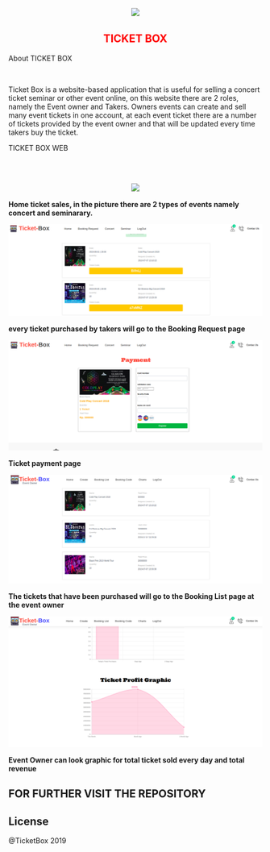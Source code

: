<p align="center"><img src="https://user-images.githubusercontent.com/43489463/61540419-c8479a80-aa67-11e9-8428-495837a4c92e.png"></p>

<H2 align="center" style="color:red">
TICKET BOX
</H2>

<p text-weight:bold>About TICKET BOX</p><br>

Ticket Box is a website-based application that is useful for selling a concert ticket seminar or other event online, on this website there are 2 roles, namely the Event owner and Takers. Owners events can create and sell many event tickets in one account, at each event ticket there are a number of tickets provided by the event owner and that will be updated every time takers buy the ticket.
<br>
<p text-weight:bold>TICKET BOX WEB</p><br>
<br>
<p align="center">
<img src="https://user-images.githubusercontent.com/43489463/61541244-83246800-aa69-11e9-8fde-4d314412d51a.png"></p>

<p style="font-weight:bold">Home ticket sales, in the picture there are 2 types of events namely concert and seminarary.</p>

<p align="center"><img src="https://github.com/RezaNum1/Ticketbox/blob/master/public/assets/images/ticket6.png"></p>

<p style="font-weight:bold">every ticket purchased by takers will go to the Booking Request page</p>


<p align="center"><img src="https://github.com/RezaNum1/Ticketbox/blob/master/public/assets/images/ticket4.png" ></p>

<p style="font-weight:bold">Ticket payment page</p>

<p align="center"><img src="https://github.com/RezaNum1/Ticketbox/blob/master/public/assets/images/ticket9.png" ></p>

<p style="font-weight:bold">The tickets that have been purchased will go to the Booking List page at the event owner</p>

<p align="center"><img src="https://github.com/RezaNum1/Ticketbox/blob/master/public/assets/images/ticket8.png" ></p>

<p style="font-weight:bold">Event Owner can look graphic for total ticket sold every day and total revenue</p>


## FOR FURTHER VISIT THE REPOSITORY 

## License

@TicketBox 2019
